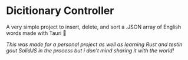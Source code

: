 # Dicitionary Controller

A very simple project to insert, delete, and sort a .JSON array of English words made with Tauri 💖

_This was made for a personal project as well as learning Rust and testin gout SolidJS in the process but i don't mind sharing it with the world!_
